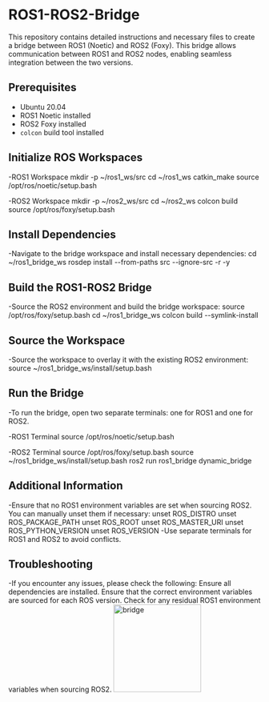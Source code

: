 # ROS1-ROS2-Bridge
This repository contains detailed instructions and necessary files to create a bridge between ROS1 (Noetic) and ROS2 (Foxy). This bridge allows communication between ROS1 and ROS2 nodes, enabling seamless integration between the two versions.

## Prerequisites

- Ubuntu 20.04
- ROS1 Noetic installed
- ROS2 Foxy installed
- `colcon` build tool installed

## Initialize ROS Workspaces

-ROS1 Workspace
mkdir -p ~/ros1_ws/src
cd ~/ros1_ws
catkin_make
source /opt/ros/noetic/setup.bash

-ROS2 Workspace
mkdir -p ~/ros2_ws/src
cd ~/ros2_ws
colcon build
source /opt/ros/foxy/setup.bash

## Install Dependencies
-Navigate to the bridge workspace and install necessary dependencies:
cd ~/ros1_bridge_ws
rosdep install --from-paths src --ignore-src -r -y

## Build the ROS1-ROS2 Bridge
-Source the ROS2 environment and build the bridge workspace:
source /opt/ros/foxy/setup.bash
cd ~/ros1_bridge_ws
colcon build --symlink-install

## Source the Workspace
-Source the workspace to overlay it with the existing ROS2 environment:
source ~/ros1_bridge_ws/install/setup.bash

## Run the Bridge
-To run the bridge, open two separate terminals: one for ROS1 and one for ROS2.

-ROS1 Terminal
source /opt/ros/noetic/setup.bash

-ROS2 Terminal
source /opt/ros/foxy/setup.bash
source ~/ros1_bridge_ws/install/setup.bash
ros2 run ros1_bridge dynamic_bridge


## Additional Information
-Ensure that no ROS1 environment variables are set when sourcing ROS2. You can manually unset them if necessary:
unset ROS_DISTRO
unset ROS_PACKAGE_PATH
unset ROS_ROOT
unset ROS_MASTER_URI
unset ROS_PYTHON_VERSION
unset ROS_VERSION
-Use separate terminals for ROS1 and ROS2 to avoid conflicts.

## Troubleshooting

-If you encounter any issues, please check the following:
Ensure all dependencies are installed.
Ensure that the correct environment variables are sourced for each ROS version.
Check for any residual ROS1 environment variables when sourcing ROS2.
<img width="175" alt="bridge" src="https://github.com/user-attachments/assets/d0807f6f-e45e-421c-b938-6454abffa4e6">
